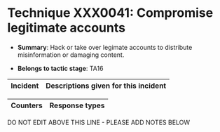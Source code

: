 # Technique XXX0041: Compromise legitimate accounts

* **Summary**: Hack or take over legimate accounts to distribute misinformation or damaging content.

* **Belongs to tactic stage**: TA16


| Incident | Descriptions given for this incident |
| -------- | -------------------- |



| Counters | Response types |
| -------- | -------------- |


DO NOT EDIT ABOVE THIS LINE - PLEASE ADD NOTES BELOW